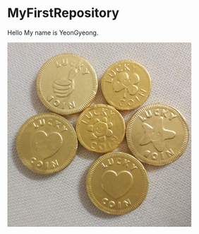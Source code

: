 # MyFirstRepository

Hello My name is YeonGyeong.

<img width="" height="" src="./png/coin choco.PNG"></img>
